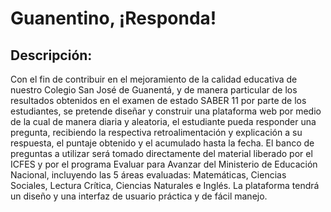 # Guanentino, ¡Responda!

## Descripción:

Con el fin de contribuir en el mejoramiento de la calidad educativa de nuestro Colegio San José de Guanentá, y de manera particular de los resultados obtenidos en el examen de estado SABER 11 por parte de los estudiantes, se pretende diseñar y construir una plataforma web por medio de la cual de manera diaria y aleatoria, el estudiante pueda responder una pregunta, recibiendo la respectiva retroalimentación y explicación a su respuesta, el puntaje obtenido y el acumulado hasta la fecha.  El banco de preguntas a utilizar será tomado directamente del material liberado por el ICFES y por el programa Evaluar para Avanzar del Ministerio de Educación Nacional, incluyendo las 5 áreas evaluadas: Matemáticas, Ciencias Sociales, Lectura Crítica, Ciencias Naturales e Inglés.  La plataforma tendrá un diseño y una interfaz de usuario práctica y de fácil manejo.